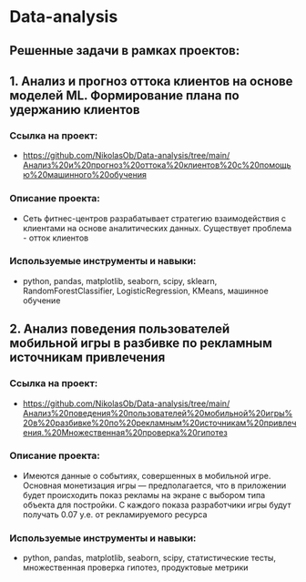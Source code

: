 # Data-analysis
## Решенные задачи в рамках проектов:
## 1. Анализ и прогноз оттока клиентов на основе моделей ML. Формирование плана по удержанию клиентов
### Сcылка на проект: 
- <https://github.com/NikolasOb/Data-analysis/tree/main/Анализ%20и%20прогноз%20оттока%20клиентов%20с%20помощью%20машинного%20обучения>
### Описание проекта: 
- Сеть фитнес-центров разрабатывает стратегию взаимодействия с клиентами на основе аналитических данных. Существует проблема - отток клиентов
### Используемые инструменты и навыки: 
- python, pandas, matplotlib, seaborn, scipy, sklearn, RandomForestClassifier, LogisticRegression, KMeans, машинное обучение

## 2. Анализ поведения пользователей мобильной игры в разбивке по рекламным источникам привлечения
### Сcылка на проект:
- <https://github.com/NikolasOb/Data-analysis/tree/main/Анализ%20поведения%20пользователей%20мобильной%20игры%20в%20разбивке%20по%20рекламным%20источникам%20привлечения.%20Множественная%20проверка%20гипотез>
### Описание проекта: 
- Имеются данные о событиях, совершенных в мобильной игре. Основная монетизация игры — предполагается, что в приложении будет происходить показ рекламы на экране с выбором типа объекта для постройки. С каждого показа разработчики игры будут получать 0.07 у.е. от рекламируемого ресурса
### Используемые инструменты и навыки: 
- python, pandas, matplotlib, seaborn, scipy, статистические тесты, множественная проверка гипотез, продуктовые метрики
